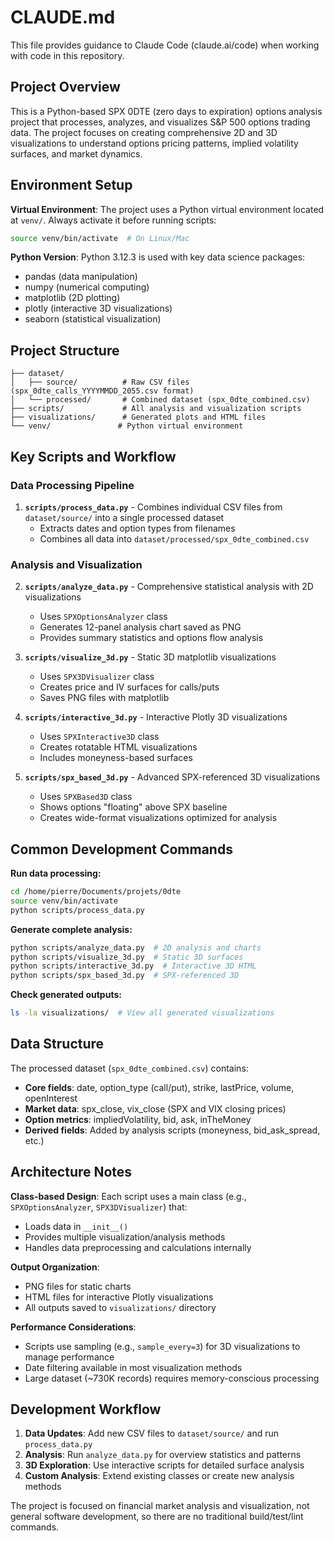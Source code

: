 # CLAUDE.md

This file provides guidance to Claude Code (claude.ai/code) when working with code in this repository.

## Project Overview

This is a Python-based SPX 0DTE (zero days to expiration) options analysis project that processes, analyzes, and visualizes S&P 500 options trading data. The project focuses on creating comprehensive 2D and 3D visualizations to understand options pricing patterns, implied volatility surfaces, and market dynamics.

## Environment Setup

**Virtual Environment**: The project uses a Python virtual environment located at `venv/`. Always activate it before running scripts:
```bash
source venv/bin/activate  # On Linux/Mac
```

**Python Version**: Python 3.12.3 is used with key data science packages:
- pandas (data manipulation)
- numpy (numerical computing)  
- matplotlib (2D plotting)
- plotly (interactive 3D visualizations)
- seaborn (statistical visualization)

## Project Structure

```
├── dataset/
│   ├── source/          # Raw CSV files (spx_0dte_calls_YYYYMMDD_2055.csv format)
│   └── processed/       # Combined dataset (spx_0dte_combined.csv)
├── scripts/             # All analysis and visualization scripts
├── visualizations/      # Generated plots and HTML files
└── venv/               # Python virtual environment
```

## Key Scripts and Workflow

### Data Processing Pipeline
1. **`scripts/process_data.py`** - Combines individual CSV files from `dataset/source/` into a single processed dataset
   - Extracts dates and option types from filenames
   - Combines all data into `dataset/processed/spx_0dte_combined.csv`

### Analysis and Visualization
2. **`scripts/analyze_data.py`** - Comprehensive statistical analysis with 2D visualizations
   - Uses `SPXOptionsAnalyzer` class
   - Generates 12-panel analysis chart saved as PNG
   - Provides summary statistics and options flow analysis

3. **`scripts/visualize_3d.py`** - Static 3D matplotlib visualizations  
   - Uses `SPX3DVisualizer` class
   - Creates price and IV surfaces for calls/puts
   - Saves PNG files with matplotlib

4. **`scripts/interactive_3d.py`** - Interactive Plotly 3D visualizations
   - Uses `SPXInteractive3D` class
   - Creates rotatable HTML visualizations
   - Includes moneyness-based surfaces

5. **`scripts/spx_based_3d.py`** - Advanced SPX-referenced 3D visualizations
   - Uses `SPXBased3D` class
   - Shows options "floating" above SPX baseline
   - Creates wide-format visualizations optimized for analysis

## Common Development Commands

**Run data processing:**
```bash
cd /home/pierre/Documents/projets/0dte
source venv/bin/activate
python scripts/process_data.py
```

**Generate complete analysis:**
```bash
python scripts/analyze_data.py  # 2D analysis and charts
python scripts/visualize_3d.py  # Static 3D surfaces  
python scripts/interactive_3d.py  # Interactive 3D HTML
python scripts/spx_based_3d.py  # SPX-referenced 3D
```

**Check generated outputs:**
```bash
ls -la visualizations/  # View all generated visualizations
```

## Data Structure

The processed dataset (`spx_0dte_combined.csv`) contains:
- **Core fields**: date, option_type (call/put), strike, lastPrice, volume, openInterest
- **Market data**: spx_close, vix_close (SPX and VIX closing prices)
- **Option metrics**: impliedVolatility, bid, ask, inTheMoney
- **Derived fields**: Added by analysis scripts (moneyness, bid_ask_spread, etc.)

## Architecture Notes

**Class-based Design**: Each script uses a main class (e.g., `SPXOptionsAnalyzer`, `SPX3DVisualizer`) that:
- Loads data in `__init__()` 
- Provides multiple visualization/analysis methods
- Handles data preprocessing and calculations internally

**Output Organization**: 
- PNG files for static charts
- HTML files for interactive Plotly visualizations  
- All outputs saved to `visualizations/` directory

**Performance Considerations**:
- Scripts use sampling (e.g., `sample_every=3`) for 3D visualizations to manage performance
- Date filtering available in most visualization methods
- Large dataset (~730K records) requires memory-conscious processing

## Development Workflow

1. **Data Updates**: Add new CSV files to `dataset/source/` and run `process_data.py`
2. **Analysis**: Run `analyze_data.py` for overview statistics and patterns
3. **3D Exploration**: Use interactive scripts for detailed surface analysis
4. **Custom Analysis**: Extend existing classes or create new analysis methods

The project is focused on financial market analysis and visualization, not general software development, so there are no traditional build/test/lint commands.